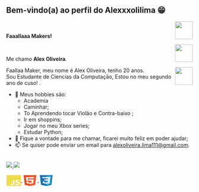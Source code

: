 ## Bem-vindo(a) ao perfil do Alexxxolilima 😁

<a href="https://github.com/alexxxolilima e" target="_blank">
  <img align="right" src="https://cdn.iconscout.com/icon/free/png-256/github-108-438008.png" width="48px" height="48px">
</a><br />
<p align="left" > 
  <b>Faaallaaa Makers!</b>
</p>
<a href="https://www.instagram.com/_alexx_liima/" target="_blank">
  <img align="right" src="https://cdn.icon-icons.com/icons2/1211/PNG/512/1491579602-yumminkysocialmedia36_83067.png" width="48px" height="48px">
</a><br />
<p align="left" >
Me chamo <b> Alex Oliveira</b>.
</p>
  <a href="https://www.linkedin.com/in/alex-oliveira-a56a92289/" target="_blank">
  <img align="right" src="https://i.ibb.co/Kx2GSrT/linkedin.png" width="48px" height="48px">
</a>
<p align="left" >
Faallaa Maker, meu nome é Alex Oliveira, tenho 20 anos.<br />
Sou Estudante de Ciencias da Computação, Estou no meu segundo ano de cuso! </b>. <br/>
</p>
  
- 👾 Meus hobbies são: 
  - Academia
  - Caminhar;
  - To Aprendendo tocar Violão e Contra-baixo ; 
  - Ir em shoppins;
  - Jogar no meu Xbox series;
  - Estudar Python;
- 💬 Fique a vontade para me chamar, ficarei muito feliz em poder ajudar;
- 📫 Se quiser pode enviar um email para alexoliveira.lima111@gmail.com.

<br> 
<div>
   <a href="https://github.com/alexxxolilima">
   <img height="180em" src="https://github-readme-stats.vercel.app/api?username=alexxxolilima&show_icons=true&theme=tokyonight&include_all_commits=true&count_private=true"/>
   <img height="180em" src="https://github-readme-stats.vercel.app/api/top-langs/?username=alexxxolilima&layout=compact&langs_count=6&theme=tokyonight"/>
</div>
    
<div style="display: inline_block"><br>
  <img align="center" alt="Js" height="30" width="40" src="https://raw.githubusercontent.com/devicons/devicon/master/icons/javascript/javascript-plain.svg">
  <img align="center" alt="HTML" height="30" width="40" src="https://raw.githubusercontent.com/devicons/devicon/master/icons/html5/html5-original.svg">
  <img align="center" alt="CSS" height="30" width="40" src="https://raw.githubusercontent.com/devicons/devicon/master/icons/css3/css3-original.svg">
</div>
